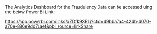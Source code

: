 The Analytics Dashboard for the Fraudulency Data can be accessed uing the below Power BI Link:

https://app.powerbi.com/links/xZDfK9SRLj?ctid=49bba7a4-424b-4070-a70e-886e9dd7caef&pbi_source=linkShare

